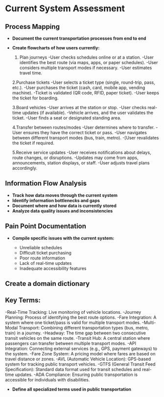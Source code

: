 # Current System Assessment

## Process Mapping

- **Document the current transportation processes from end to end**
- **Create flowcharts of how users currently:**

  1. Plan journeys
-User checks schedules online or at a station.
-User identifies the best route (via maps, apps, or paper schedules).
-User considers multiple transport modes if necessary.
-User estimates travel time.

   2.Purchase tickets
    -User selects a ticket type (single, round-trip, pass, etc.).
    -User purchases the ticket (cash, card, mobile app, vending machine).
    -Ticket is validated (QR code, RFID, paper ticket).
    -User keeps the ticket for boarding.
  
   3.Board vehicles
    -User arrives at the station or stop.
    -User checks real-time updates (if available).
    -Vehicle arrives, and the user validates the ticket.
    -User finds a seat or designated standing area.
  
   4.Transfer between routes/modes
    -User determines where to transfer.
    -User ensures they have the correct ticket or pass.
    -User navigates between different transport modes (bus, train, metro).
    -[User revalidates the ticket if required.
  
   5.Receive service updates
    -User receives notifications about delays, route changes, or disruptions.
    -Updates may come from apps, announcements, station displays, or staff.
    -User adjusts travel plans accordingly.

## Information Flow Analysis

- **Track how data moves through the current system**
- **Identify information bottlenecks and gaps**
- **Document where and how data is currently stored**
- **Analyze data quality issues and inconsistencies**

## Pain Point Documentation

- **Compile specific issues with the current system:**

  - Unreliable schedules
  - Difficult ticket purchasing
  - Poor route information
  - Lack of real-time updates
  - Inadequate accessibility features

## Create a domain dictionary
## Key Terms:
-Real-Time Tracking: Live monitoring of vehicle locations.
-Journey Planning: Process of identifying the best route options.
-Fare Integration: A system where one ticket/pass is valid for multiple transport modes.
-Multi-Modal Transport: Combining different transportation types (bus, metro, train) in a journey.
-Headway: The time gap between two consecutive transit vehicles on the same route.
-Transit Hub: A central station where passengers can transfer between multiple transport modes.
-API Integration: Connecting external services (e.g., GPS, payment gateways) to the system.
-Fare Zone System: A pricing model where fares are based on travel distance or zones.
-AVL (Automatic Vehicle Location): GPS-based system for tracking public transport vehicles.
-GTFS (General Transit Feed Specification): Standard data format used for transit schedules and real-time updates.
-ADA Compliance: Ensuring public transportation is accessible for individuals with disabilities.


- **Define all specialized terms used in public transportation**
